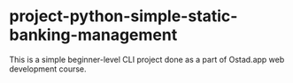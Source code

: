 # project-python-simple-static-banking-management

This is a simple beginner-level CLI project done as a part of Ostad.app web development course. 
